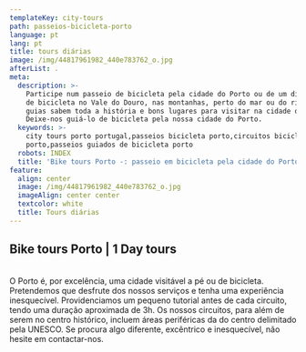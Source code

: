 ```yaml
---
templateKey: city-tours
path: passeios-bicicleta-porto
language: pt
lang: pt
title: tours diárias
image: /img/44817961982_440e783762_o.jpg
afterList: .
meta:
  description: >-
    Participe num passeio de bicicleta pela cidade do Porto ou de um dia inteiro
    de bicicleta no Vale do Douro, nas montanhas, perto do mar ou do rio. Nossos
    guias sabem toda a história e bons lugares para visitar na cidade do Porto.
    Deixe-nos guiá-lo de bicicleta pela nossa cidade do Porto.
  keywords: >-
    city tours porto portugal,passeios bicicleta porto,circuitos bicicleta
    porto,passeios guiados de bicicleta porto
  robots: INDEX
  title: 'Bike tours Porto -: passeio em bicicleta pela cidade do Porto'
feature:
  align: center
  image: /img/44817961982_440e783762_o.jpg
  imageAlign: center center
  textcolor: white
  title: Tours diárias
---
```

## Bike tours Porto | 1 Day tours

\
O Porto é, por excelência, uma cidade visitável a pé ou de bicicleta. Pretendemos que desfrute dos nossos serviços e tenha uma experiência inesquecível. Providenciamos um pequeno tutorial antes de cada circuito, tendo uma duração aproximada de 3h. Os nossos circuitos, para além de serem no centro histórico, incluem áreas periféricas da do centro delimitado pela UNESCO. Se procura algo diferente, excêntrico e inesquecível, não hesite em contactar-nos.
